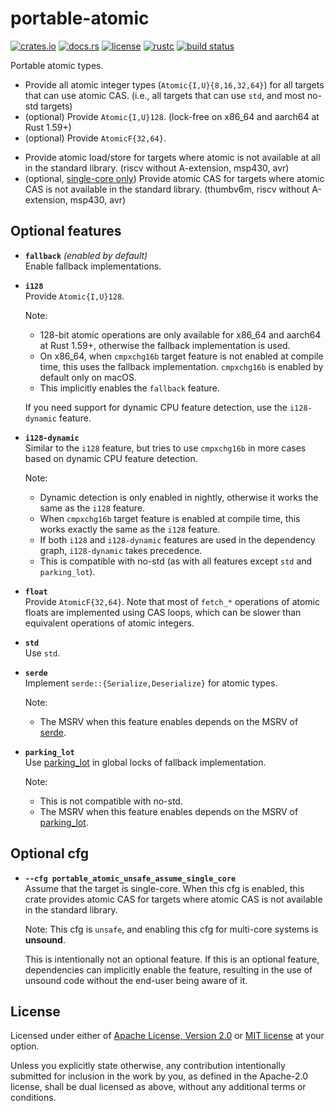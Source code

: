 # portable-atomic

[![crates.io](https://img.shields.io/crates/v/portable-atomic?style=flat-square&logo=rust)](https://crates.io/crates/portable-atomic)
[![docs.rs](https://img.shields.io/badge/docs.rs-portable--atomic-blue?style=flat-square)](https://docs.rs/portable-atomic)
[![license](https://img.shields.io/badge/license-Apache--2.0_OR_MIT-blue?style=flat-square)](#license)
[![rustc](https://img.shields.io/badge/rustc-1.34+-blue?style=flat-square&logo=rust)](https://www.rust-lang.org)
[![build status](https://img.shields.io/github/workflow/status/taiki-e/portable-atomic/CI/main?style=flat-square&logo=github)](https://github.com/taiki-e/portable-atomic/actions)

Portable atomic types.

- Provide all atomic integer types (`Atomic{I,U}{8,16,32,64}`) for all targets that can use atomic CAS. (i.e., all targets that can use `std`, and most no-std targets)
- (optional) Provide `Atomic{I,U}128`. (lock-free on x86_64 and aarch64 at Rust 1.59+)
- (optional) Provide `AtomicF{32,64}`.
<!-- - (optional) Provide generic `Atomic<T>` type. -->
- Provide atomic load/store for targets where atomic is not available at all in the standard library. (riscv without A-extension, msp430, avr)
- (optional, [single-core only](#optional-cfg)) Provide atomic CAS for targets where atomic CAS is not available in the standard library. (thumbv6m, riscv without A-extension, msp430, avr)

## Optional features

- **`fallback`** *(enabled by default)*<br>
  Enable fallback implementations.

- **`i128`**<br>
  Provide `Atomic{I,U}128`.

  Note:
  - 128-bit atomic operations are only available for x86_64 and aarch64 at Rust 1.59+, otherwise the fallback implementation is used.
  - On x86_64, when `cmpxchg16b` target feature is not enabled at compile time, this uses the fallback implementation. `cmpxchg16b` is enabled by default only on macOS.
  - This implicitly enables the `fallback` feature.

  If you need support for dynamic CPU feature detection, use the `i128-dynamic` feature.

- **`i128-dynamic`**<br>
  Similar to the `i128` feature, but tries to use `cmpxchg16b` in more cases based on dynamic CPU feature detection.

  Note:
  - Dynamic detection is only enabled in nightly, otherwise it works the same as the `i128` feature.
  - When `cmpxchg16b` target feature is enabled at compile time, this works exactly the same as the `i128` feature.
  - If both `i128` and `i128-dynamic` features are used in the dependency graph, `i128-dynamic` takes precedence.
  - This is compatible with no-std (as with all features except `std` and `parking_lot`).

- **`float`**<br>
  Provide `AtomicF{32,64}`.
  Note that most of `fetch_*` operations of atomic floats are implemented using CAS loops, which can be slower than equivalent operations of atomic integers.

<!-- TODO
- **`generic`**<br>
  Provides generic `Atomic<T>` type.
-->

- **`std`**<br>
  Use `std`.

- **`serde`**<br>
  Implement `serde::{Serialize,Deserialize}` for atomic types.

  Note:
  - The MSRV when this feature enables depends on the MSRV of [serde].

- **`parking_lot`**<br>
  Use [parking_lot] in global locks of fallback implementation.

  Note:
  - This is not compatible with no-std.
  - The MSRV when this feature enables depends on the MSRV of [parking_lot].

## Optional cfg

- **`--cfg portable_atomic_unsafe_assume_single_core`**<br>
  Assume that the target is single-core.
  When this cfg is enabled, this crate provides atomic CAS for targets where atomic CAS is not available in the standard library.

  Note: This cfg is `unsafe`, and enabling this cfg for multi-core systems is **unsound**.

  This is intentionally not an optional feature. If this is an optional feature, dependencies can implicitly enable the feature, resulting in the use of unsound code without the end-user being aware of it.

[parking_lot]: https://github.com/Amanieu/parking_lot
[serde]: https://github.com/serde-rs/serde

## License

Licensed under either of [Apache License, Version 2.0](LICENSE-APACHE) or
[MIT license](LICENSE-MIT) at your option.

Unless you explicitly state otherwise, any contribution intentionally submitted
for inclusion in the work by you, as defined in the Apache-2.0 license, shall
be dual licensed as above, without any additional terms or conditions.
